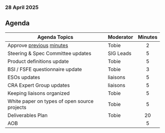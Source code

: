 ###  28 April 2025
##  Agenda
 Agenda Topics | Moderator | Minutes |
| ----- | ----- | :---: |
| Approve [previous](https://github.com/orcwg/orcwg/pull/62) [minutes](https://github.com/orcwg/orcwg/pull/66) | Tobie | 2 |
| Steering & Spec Committee updates | SIG Leads | 5 |
| Product definitions update | Tobie | 5 |
| BSI / FSFE questionnaire update | Tobie | 3 |
| ESOs updates | liaisons | 5 |
| CRA Expert Group updates | liaisons | 5 |
| Keeping liaisons organized | Tobie | 5 |
| White paper on types of open source projects | Tobie | 5 |
| Deliverables Plan | Tobie | 20 |
| AOB | | 5 |
